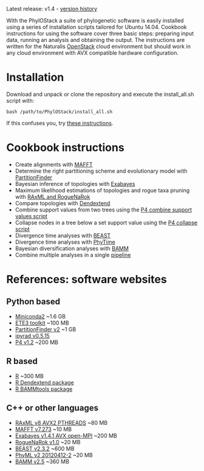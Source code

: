 Latest release: v1.4 - [version history](https://github.com/cdoorenweerd/PhylOStack/releases)

With the PhylOStack a suite of phylogenetic software is easily installed using a series of installation scripts tailored for Ubuntu 14.04. Cookbook instructions for using the software cover three basic steps: preparing input data, running an analysis and obtaining the output. The instructions are written for the Naturalis [OpenStack](https://www.openstack.org) cloud environment but should work in any cloud environment with AVX compatible hardware configuration.

Installation
============
Download and unpack or clone the repository and execute the install_all.sh script with:

    bash /path/to/PhylOStack/install_all.sh

If this confuses you, try [these instructions](https://github.com/cdoorenweerd/PhylOStack/wiki/Installing-a-PhyloStack).


Cookbook instructions
=====================

- Create alignments with [MAFFT](https://github.com/cdoorenweerd/PhylOStack/wiki/MAFFT-on-OpenStack)
- Determine the right partitioning scheme and evolutionary model with [PartitionFinder](https://github.com/cdoorenweerd/PhylOStack/wiki/PartitionFinder-on-OpenStack)
- Bayesian inference of topologies with [Exabayes](https://github.com/cdoorenweerd/PhylOStack/wiki/Exabayes-on-OpenStack)
- Maximum likelihood estimations of topologies and rogue taxa pruning with [RAxML and RogueNaRok](https://github.com/cdoorenweerd/PhylOStack/wiki/RAxML-on-OpenStack)
- Compare topologies with [Dendextend](https://github.com/cdoorenweerd/PhylOStack/wiki/Dendextend-on-OpenStack)
- Combine support values from two trees using the [P4 combine support values script](https://github.com/cdoorenweerd/PhylOStack/wiki/P4_combine-on-OpenStack)
- Collapse nodes in a tree below a set support value using the [P4 collapse script](https://github.com/cdoorenweerd/PhylOStack/wiki/P4_combine-on-OpenStack)
- Divergence time analyses with [BEAST](https://github.com/cdoorenweerd/PhylOStack/wiki/BEAST-on-OpenStack)
- Divergence time analyses with [PhyTime](https://github.com/cdoorenweerd/PhylOStack/wiki/Phytime-on-OpenStack)
- Bayesian diversification analyses with [BAMM](https://github.com/cdoorenweerd/PhylOStack/wiki/BAMM-on-OpenStack)
- Combine multiple analyses in a single [pipeline](https://github.com/cdoorenweerd/PhylOStack/wiki/Pipelines)


References: software websites
=============================

Python based
------------

- [Miniconda2](https://www.continuum.io/why-anaconda) ~1.6 GB
- [ETE3 toolkit](http://etetoolkit.org) ~100 MB
- [PartitionFinder v2](http://www.robertlanfear.com/partitionfinder/) ~1 GB
- [ipyrad v0.5.15](http://ipyrad.readthedocs.io/)
- [P4 v1.2](http://p4.nhm.ac.uk/index.html) ~200 MB


R based
-------

- [R](https://www.r-project.org/) ~300 MB
- [R Dendextend package](https://github.com/talgalili/dendextend)
- [R BAMMtools package](http://bamm-project.org)


C++ or other languages
----------------------

- [RAxML v8 AVX2 PTHREADS](http://sco.h-its.org/exelixis/web/software/raxml/index.html) ~80 MB
- [MAFFT v7.273](http://mafft.cbrc.jp/alignment/software/) ~10 MB
- [Exabayes v1.4.1 AVX open-MPI](http://sco.h-its.org/exelixis/web/software/exabayes/index.html) ~200 MB
- [RogueNaRok v1.0](http://sco.h-its.org/exelixis/web/software/roguenarok/roguenarok.html) ~20 MB
- [BEAST v2.3.2](http://beast2.org) ~600 MB
- [PhyML v2 20120412-2](http://www.atgc-montpellier.fr/phyml/) ~20 MB
- [BAMM v2.5](http://bamm-project.org) ~360 MB
